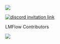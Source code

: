 [![](https://img.shields.io/github/stars/OptimalScale/LMFlow?style=social)](https://github.com/OptimalScale/LMFlow/)

<a href="https://discord.gg/NcMPyDVP"><img alt="discord invitation link" src="https://dcbadge.vercel.app/api/server/NcMPyDVP?style=flat"></a>

LMFlow Contributors

<a href="https://github.com/OptimalScale/LMFlow/graphs/contributors">
  <img src="https://contrib.rocks/image?repo=OptimalScale/LMFlow" />
</a>

